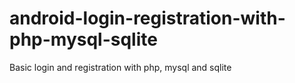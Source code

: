 # android-login-registration-with-php-mysql-sqlite
Basic login and registration with php, mysql and sqlite
